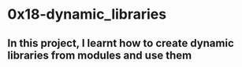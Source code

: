 # 0x18-dynamic_libraries
## In this project, I learnt how to create dynamic libraries from modules and use them
